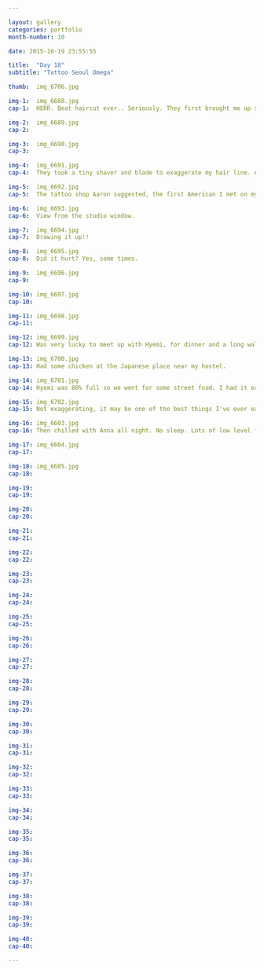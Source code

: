 ```yaml
---

layout: gallery
categories: portfolio
month-number: 10

date: 2015-10-19 23:55:55

title:  "Day 18"
subtitle: "Tattoo Seoul Omega"

thumb:	img_6706.jpg

img-1:	img_6688.jpg
cap-1:	HERR. Beat haircut ever.. Seriously. They first brought me up stairs, to sit on a couch and discuss what i'm looking to get done, how long ago did I cut it, and all to explain to the barber (no English) what I want done. I told them, but also gave them liberty to "have fun" with it. The Barber was very precise, meticulous and gentle. The barbers have assistants that hold tools, get them things, and even brush hair off of my face, nose and ears whenever the case. I felt like a King. They also wash your hair, with a light scalp massage before and in the middle of your cut, where you come back for the styling phase. The assistant took care of the cut throat razor shave. The assistant even had an assistant. It was awesome. 77,000 KRW later..

img-2:	img_6689.jpg
cap-2:	

img-3:	img_6690.jpg
cap-3: 	

img-4:	img_6691.jpg
cap-4:	They took a tiny shaver and blade to exaggerate my hair line. A style here.

img-5:	img_6692.jpg
cap-5:	The tattoo shop Aaron suggested, the first American I met on my second say in Seoul. Almost didn't go in the end.

img-6:	img_6693.jpg
cap-6:	View from the studio window.

img-7:	img_6694.jpg
cap-7:	Drawing it up!!

img-8:	img_6695.jpg
cap-8:	Did it hurt? Yes, some times. 

img-9:	img_6696.jpg
cap-9:	

img-10:	img_6697.jpg
cap-10:	

img-11:	img_6698.jpg
cap-11:	

img-12:	img_6699.jpg
cap-12:	Was very lucky to meet up with Hyemi, for dinner and a long walk. This was a Japanese specially! Beer with -ice cream- on the top. Really it was like ice flaked beer, but still food. German beer made by Japanese, with Japanese innovation said the glass. 

img-13:	img_6700.jpg
cap-13:	Had some chicken at the Japanese place near my hostel. 

img-14:	img_6701.jpg
cap-14:	Hyemi was 80% full so we went for some street food. I had it earlier that day.

img-15:	img_6702.jpg
cap-15:	Not exaggerating, it may be one of the best things I've ever eaten, and only for 3,000 Won. ~3$

img-16:	img_6603.jpg
cap-16:	Then chilled with Anna all night. No sleep. Lots of low level fun.

img-17:	img_6604.jpg
cap-17:	

img-18:	img_6605.jpg
cap-18:	

img-19:	
cap-19:	

img-20:	
cap-20:	

img-21:	
cap-21:	

img-22:	
cap-22:	

img-23:	
cap-23:	

img-24:	
cap-24:	

img-25:	
cap-25:	

img-26:	
cap-26:	

img-27:	
cap-27:	

img-28:	
cap-28:	

img-29:	
cap-29:	

img-30:	
cap-30:	

img-31:	
cap-31:	

img-32:	
cap-32:	

img-33:	
cap-33:	

img-34:	
cap-34:	

img-35:	
cap-35:	

img-36:	
cap-36:	

img-37:	
cap-37:	

img-38:	
cap-38:	

img-39:	
cap-39:	

img-40:	
cap-40:	

---
```



